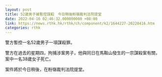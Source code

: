 ```yaml
---
layout: post
title: 52歲男子被暫控謀殺　今日稍後粉嶺裁判法院提堂
date: 2022-04-16 02:46:32.000000000 +08:00
link: https://news.rthk.hk/rthk/ch/component/k2/1644227-20220416.htm
categories: rthk
---
```


警方暫控一名52歲男子一項謀殺罪。

警方在過去的星期四，拘捕涉案男子，他與同日在馬鞍山發生的一宗謀殺案有關，案中一名38歲女子死亡。

案件將於今日稍後，在粉嶺裁判法院提堂。
